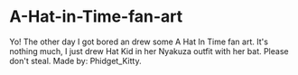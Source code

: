 # A-Hat-in-Time-fan-art
Yo! The other day I got bored an drew some A Hat In Time fan art. It's nothing much, I just drew Hat Kid in her Nyakuza outfit with her bat. Please don't steal. Made by: Phidget_Kitty. 
